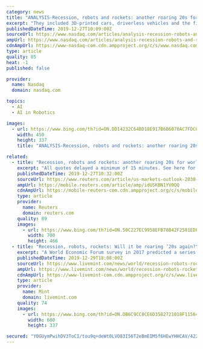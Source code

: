 ```yaml
---
category: news
title: "ANALYSIS-Recession, robots and rockets: another roaring 20s for world markets?"
excerpt: "They included 3D-printed cars, driverless vehicles and the first artificial-intelligence machine on a company's board. The '20s could be an era of smart cities, where big data and robotics ensure better governance, health and connectivity, UBS forecast. It expects annual spending to turn cities smart will reach $2 trillion in 2025 and internet ..."
publishedDateTime: 2019-12-27T10:09:00Z
sourceUrl: https://www.nasdaq.com/articles/analysis-recession-robots-and-rockets%3A-another-roaring-20s-for-world-markets-2019-12-27
ampUrl: https://www.nasdaq.com/articles/analysis-recession-robots-and-rockets%3A-another-roaring-20s-for-world-markets-2019-12-27?amp
cdnAmpUrl: https://www-nasdaq-com.cdn.ampproject.org/c/s/www.nasdaq.com/articles/analysis-recession-robots-and-rockets%3A-another-roaring-20s-for-world-markets-2019-12-27?amp
type: article
quality: 85
heat: -1
published: false

provider:
  name: Nasdaq
  domain: nasdaq.com

topics:
  - AI
  - AI in Robotics

images:
  - url: https://www.bing.com/th?id=ON.DD14232C64BD18E917B6B6070AC7FDC0
    width: 450
    height: 337
    title: "ANALYSIS-Recession, robots and rockets: another roaring 20s for world markets?"

related:
  - title: "Recession, robots and rockets: another roaring 20s for world markets?"
    excerpt: "All quotes delayed a minimum of 15 minutes. See here for a complete list of exchanges and delays."
    publishedDateTime: 2019-12-27T10:32:00Z
    sourceUrl: https://www.reuters.com/article/us-markets-outlook-2030-analysis-idUSKBN1YV0QQ
    ampUrl: https://mobile.reuters.com/article/amp/idUSKBN1YV0QQ
    cdnAmpUrl: https://mobile-reuters-com.cdn.ampproject.org/c/s/mobile.reuters.com/article/amp/idUSKBN1YV0QQ
    type: article
    provider:
      name: Reuters
      domain: reuters.com
    quality: 89
    images:
      - url: https://www.bing.com/th?id=ON.50C227EC9958EFB78B42F2581EDFFD01
        width: 700
        height: 466
  - title: "Recession, robots, rockets: Will it be roaring ’20s again?"
    excerpt: "A World Economic Forum survey in 2017 predicted a series of “technological tipping points\" for the coming decade, including 3D-printed cars, driverless vehicles and the first artificial-intelligence machine on a firm’s board. The ‘20s could be an era of smart cities, where big data and robotics ensure better governance, health and ..."
    publishedDateTime: 2019-12-29T18:08:00Z
    sourceUrl: https://www.livemint.com/news/world/recession-robots-rockets-will-it-be-roaring-20s-again-11577637898048.html
    ampUrl: https://www.livemint.com/news/world/recession-robots-rockets-will-it-be-roaring-20s-again/amp-11577637898048.html
    cdnAmpUrl: https://www-livemint-com.cdn.ampproject.org/c/s/www.livemint.com/news/world/recession-robots-rockets-will-it-be-roaring-20s-again/amp-11577637898048.html
    type: article
    provider:
      name: Mint
      domain: livemint.com
    quality: 74
    images:
      - url: https://www.bing.com/th?id=ON.DB6C9CC8CE6D3582721018F11564E76B
        width: 600
        height: 337

secured: "Y0GUymPwihDV3ToCI/tou9q+deWt0LVO83I56T2eBmEIM5f6HEwYHHCAV/422xE4EeY38CiL29tVVCtiw7X3FqxZ4CvVRipzTzT8OSeivAPNDu4D0fZ+303/FfyjPEhveL+ZfIctt/ulFL9LcBaorpQaidoTNcWoG21sibeHl5elaGAyxvOxQGQogxk04LCjAjmezRrK7A3ZO/pnKVGlSpNotgC2JEJckv0hZwSPH8TSV6qrl/FdsRaXY7yrHh3dBQQF6HDH1AzEG6OcOZNjzQ==;07olwZc2y7KqFqrmpYdOPg=="
---
```



